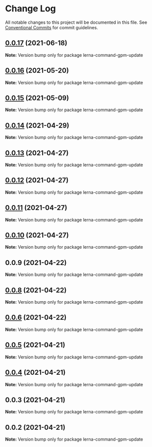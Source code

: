 # Change Log

All notable changes to this project will be documented in this file.
See [Conventional Commits](https://conventionalcommits.org) for commit guidelines.

## [0.0.17](https://github.com/imcuttle/lerna-commands/compare/lerna-command-gpm-update@0.0.16...lerna-command-gpm-update@0.0.17) (2021-06-18)

**Note:** Version bump only for package lerna-command-gpm-update





## [0.0.16](https://github.com/imcuttle/lerna-commands/compare/lerna-command-gpm-update@0.0.15...lerna-command-gpm-update@0.0.16) (2021-05-20)

**Note:** Version bump only for package lerna-command-gpm-update





## [0.0.15](https://github.com/imcuttle/lerna-commands/compare/lerna-command-gpm-update@0.0.14...lerna-command-gpm-update@0.0.15) (2021-05-09)

**Note:** Version bump only for package lerna-command-gpm-update

## [0.0.14](https://github.com/imcuttle/lerna-commands/compare/lerna-command-gpm-update@0.0.13...lerna-command-gpm-update@0.0.14) (2021-04-29)

**Note:** Version bump only for package lerna-command-gpm-update

## [0.0.13](https://github.com/imcuttle/lerna-commands/compare/lerna-command-gpm-update@0.0.12...lerna-command-gpm-update@0.0.13) (2021-04-27)

**Note:** Version bump only for package lerna-command-gpm-update

## [0.0.12](https://github.com/imcuttle/lerna-commands/compare/lerna-command-gpm-update@0.0.11...lerna-command-gpm-update@0.0.12) (2021-04-27)

**Note:** Version bump only for package lerna-command-gpm-update

## [0.0.11](https://github.com/imcuttle/lerna-commands/compare/lerna-command-gpm-update@0.0.10...lerna-command-gpm-update@0.0.11) (2021-04-27)

**Note:** Version bump only for package lerna-command-gpm-update

## [0.0.10](https://github.com/imcuttle/lerna-commands/compare/lerna-command-gpm-update@0.0.9...lerna-command-gpm-update@0.0.10) (2021-04-27)

**Note:** Version bump only for package lerna-command-gpm-update

## 0.0.9 (2021-04-22)

**Note:** Version bump only for package lerna-command-gpm-update

## [0.0.8](https://github.com/imcuttle/lerna-commands/compare/v0.0.6...v0.0.8) (2021-04-22)

**Note:** Version bump only for package lerna-command-gpm-update

## [0.0.6](https://github.com/imcuttle/lerna-commands/compare/v0.0.5...v0.0.6) (2021-04-22)

**Note:** Version bump only for package lerna-command-gpm-update

## [0.0.5](https://github.com/imcuttle/lerna-commands/compare/v0.0.4...v0.0.5) (2021-04-21)

**Note:** Version bump only for package lerna-command-gpm-update

## [0.0.4](https://github.com/imcuttle/lerna-commands/compare/v0.0.3...v0.0.4) (2021-04-21)

**Note:** Version bump only for package lerna-command-gpm-update

## 0.0.3 (2021-04-21)

**Note:** Version bump only for package lerna-command-gpm-update

## 0.0.2 (2021-04-21)

**Note:** Version bump only for package lerna-command-gpm-update
